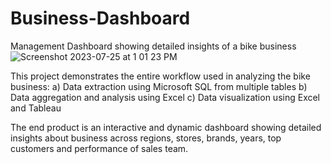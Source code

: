 # Business-Dashboard
Management Dashboard showing detailed insights of a bike business
![Screenshot 2023-07-25 at 1 01 23 PM](https://github.com/Prerna2599/Business-Dashboard/assets/140485929/10bec901-8521-43c2-8a54-ea1fdbc67114)

This project demonstrates the entire workflow used in analyzing the bike business:
a) Data extraction using Microsoft SQL from multiple tables
b) Data aggregation and analysis using Excel
c) Data visualization using Excel and Tableau

The end product is an interactive and dynamic dashboard showing detailed insights about business across regions, stores, brands, years, top customers and performance of sales team.
